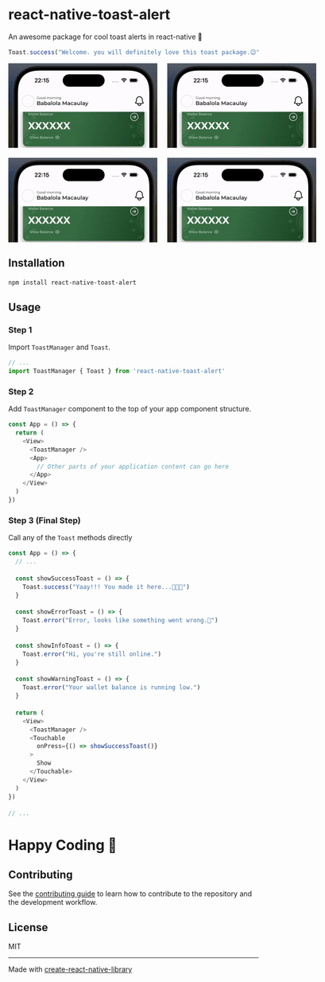 # react-native-toast-alert

An awesome package for cool toast alerts in react-native 🚀

```js
Toast.success("Welcome. you will definitely love this toast package.😉")
```

<!-- ![](./Toast.success.gif) -->
<div style="margin-bottom: 20px;display: flex">
  <img src="./Toast.success.gif" width="300" style="margin-right: 20px;max-width: 400px" />
  <img src="./Toast.error.gif" width="300" style="margin-right: 20px;max-width: 400px" />
</div>
<div style="margin-bottom: 20px;display: flex">
  <img src="./Toast.warning.gif" width="300" style="margin-right: 20px;max-width: 400px" />
  <img src="./Toast.info.gif" width="300" style="margin-right: 20px;max-width: 400px" />
</div>

## Installation

```sh
npm install react-native-toast-alert
```

## Usage

### Step 1

Import `ToastManager` and `Toast`.

```js
// ...
import ToastManager { Toast } from 'react-native-toast-alert'
```

### Step 2

Add `ToastManager` component to the top of your app component structure.
```js
const App = () => {
  return (
    <View>
      <ToastManager />
      <App>
        // Other parts of your application content can go here
      </App>
    </View>
  )
})
```

### Step 3 (Final Step)

Call any of the `Toast` methods directly

```js
const App = () => {
  // ...

  const showSuccessToast = () => {
    Toast.success("Yaay!!! You made it here...🚀🚀🚀")
  }

  const showErrorToast = () => {
    Toast.error("Error, looks like something went wrong.🙁")
  }

  const showInfoToast = () => {
    Toast.error("Hi, you're still online.")
  }

  const showWarningToast = () => {
    Toast.error("Your wallet balance is running low.")
  }

  return (
    <View>
      <ToastManager />
      <Touchable
        onPress={() => showSuccessToast()}
      >
        Show
      </Touchable>
    </View>
  )
})

// ...
```

# Happy Coding 🥂

<!-- ## TODO
1. Add custom style to alert
2. Allow custom callback
3. Add option to disiss alert manually
4. Display custom component -->

## Contributing

See the [contributing guide](CONTRIBUTING.md) to learn how to contribute to the repository and the development workflow.

## License

MIT

---

Made with [create-react-native-library](https://github.com/callstack/react-native-builder-bob)
